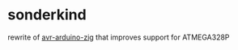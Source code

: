 # sonderkind

rewrite of [avr-arduino-zig](https://github.com/FireFox317/avr-arduino-zig) that improves support for ATMEGA328P
